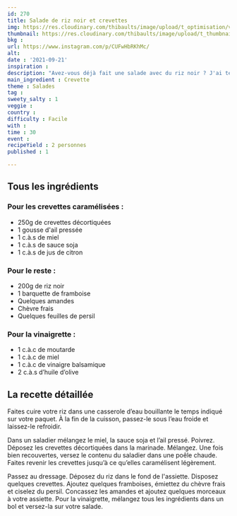 ```yaml
---
id: 270
title: Salade de riz noir et crevettes
img: https://res.cloudinary.com/thibaults/image/upload/t_optimisation/v1632253443/Recipes/20210921_salade_riz_noir_crevette.jpg
thumbnail: https://res.cloudinary.com/thibaults/image/upload/t_thumbnail_josie/v1632253443/Recipes/20210921_salade_riz_noir_crevette.jpg
bkg : 
url: https://www.instagram.com/p/CUFwHbRKhMc/
alt: 
date : '2021-09-21'
inspiration : 
description: "Avez-vous déjà fait une salade avec du riz noir ? J'ai testé pour vous avec de la crevette, de la framboise et du chèvre frais."
main_ingredient : Crevette
theme : Salades
tag : 
sweety_salty : 1
veggie : 
country : 
difficulty : Facile
with : 
time : 30
event : 
recipeYield : 2 personnes
published : 1

---
```


## Tous les ingrédients
### Pour les crevettes caramélisées :
 - 250g de crevettes décortiquées
 - 1 gousse d'ail pressée
 - 1 c.à.s de miel
 - 1 c.à.s de sauce soja
 - 1 c.à.s de jus de citron

### Pour le reste :
 - 200g de riz noir
 - 1 barquette de framboise
 - Quelques amandes
 - Chèvre frais
 - Quelques feuilles de persil

### Pour la vinaigrette :
 - 1 c.à.c de moutarde
 - 1 c.à.c de miel
 - 1 c.à.c de vinaigre balsamique
 - 2 c.à.s d’huile d’olive

## La recette détaillée
Faites cuire votre riz dans une casserole d’eau bouillante le temps indiqué sur votre paquet. À la fin de la cuisson, passez-le sous l’eau froide et laissez-le refroidir.

Dans un saladier mélangez le miel, la sauce soja et l’ail pressé. Poivrez. Déposez les crevettes décortiquées dans la marinade. Mélangez. Une fois bien recouvertes, versez le contenu du saladier dans une poêle chaude. Faites revenir les crevettes jusqu’à ce qu’elles caramélisent légèrement.

Passez au dressage. Déposez du riz dans le fond de l'assiette. Disposez quelques crevettes. Ajoutez quelques framboises, émiettez du chèvre frais et ciselez du persil. Concassez les amandes et ajoutez quelques morceaux à votre assiette. Pour la vinaigrette, mélangez tous les ingrédients dans un bol et versez-la sur votre salade.
